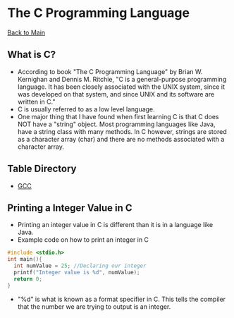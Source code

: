 # The C Programming Language
[Back to Main](https://github.com/TreyBMorris/notes)
## What is C?
- According to book "The C Programming Language" by Brian W. Kernighan and Dennis M. Ritchie, "C is a general-purpose programming language. It has been closely associated with the UNIX system, since it was developed on that system, and since UNIX and its software are written in C." 
- C is usually referred to as a low level language. 
- One major thing that I have found when first learning C is that C does NOT have a "string" object. Most programming languages like Java, have a string class with many methods. In C however, strings are stored as a character array (char) and there are no methods associated with a character array.


## Table Directory
- [GCC](./gcc.md)


## Printing a Integer Value in C 
- Printing an integer value in C is different than it is in a language like Java.
- Example code on how to print an integer in C 
```C
#include <stdio.h>
int main(){
  int numValue = 25; //Declaring our integer
  printf("Integer value is %d", numValue);
  return 0;
}
```
- "%d" is what is known as a format specifier in C. This tells the compiler that the number we are trying to output is an integer. 


